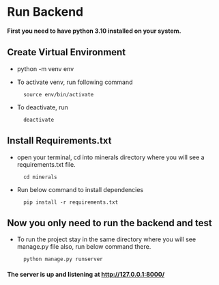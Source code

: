 # Run Backend
<b>First you need to have python 3.10 installed on your system.</b>

## Create Virtual Environment
* python -m venv env
* To activate venv, run following command <br>

        source env/bin/activate

* To deactivate, run<br>
        
        deactivate

## Install Requirements.txt
* open your terminal, cd into minerals directory where you will see a requirements.txt file.<br>
        
        cd minerals
* Run below command to install dependencies<br>

        pip install -r requirements.txt

## Now you only need to run the backend and test
* To run the project stay in the same directory where you will see manage.py file also, run below command there.<br>

        python manage.py runserver


#### The server is up and listening at http://127.0.0.1:8000/